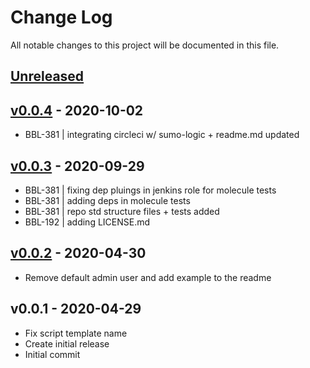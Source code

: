 # Change Log

All notable changes to this project will be documented in this file.

<a name="unreleased"></a>
## [Unreleased]



<a name="v0.0.4"></a>
## [v0.0.4] - 2020-10-02

- BBL-381 | integrating circleci w/ sumo-logic + readme.md updated


<a name="v0.0.3"></a>
## [v0.0.3] - 2020-09-29

- BBL-381 | fixing dep pluings in jenkins role for molecule tests
- BBL-381 | adding deps in molecule tests
- BBL-381 | repo std structure files + tests added
- BBL-192 | adding LICENSE.md


<a name="v0.0.2"></a>
## [v0.0.2] - 2020-04-30

- Remove default admin user and add example to the readme


<a name="v0.0.1"></a>
## v0.0.1 - 2020-04-29

- Fix script template name
- Create initial release
- Initial commit


[Unreleased]: https://github.com/binbashar/ansible-role-jenkins-matrix-based-strategy/compare/v0.0.4...HEAD
[v0.0.4]: https://github.com/binbashar/ansible-role-jenkins-matrix-based-strategy/compare/v0.0.3...v0.0.4
[v0.0.3]: https://github.com/binbashar/ansible-role-jenkins-matrix-based-strategy/compare/v0.0.2...v0.0.3
[v0.0.2]: https://github.com/binbashar/ansible-role-jenkins-matrix-based-strategy/compare/v0.0.1...v0.0.2
